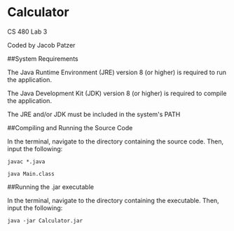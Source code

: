 # Calculator

CS 480 Lab 3

Coded by Jacob Patzer

##System Requirements

The Java Runtime Environment (JRE) version 8 (or higher) is required to run the application.

The Java Development Kit (JDK) version 8 (or higher) is required to compile the application.

The JRE and/or JDK must be included in the system's PATH

##Compiling and Running the Source Code

In the terminal, navigate to the directory containing the source code. Then, input the following:

`javac *.java`

`java Main.class`

##Running the .jar executable

In the terminal, navigate to the directory containing the executable. Then, input the following:

`java -jar Calculator.jar`
